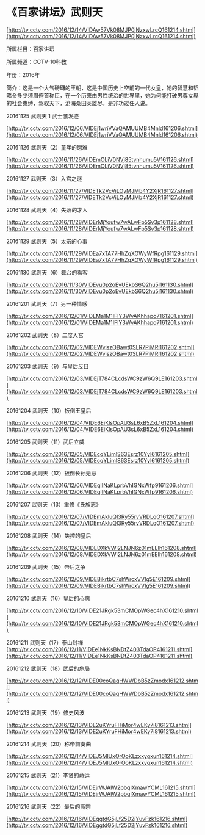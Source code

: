 # 《百家讲坛》武则天

[http://tv.cctv.com/2016/12/14/VIDAw57Vk08MJP0jNzxwLrcQ161214.shtml](http://tv.cctv.com/2016/12/14/VIDAw57Vk08MJP0jNzxwLrcQ161214.shtml)

所属栏目：百家讲坛

所属频道：CCTV-10科教

年份：2016年

简介：这是一个大气磅礴的王朝，这是中国历史上空前的一代女皇，她的智慧和韬略令多少须眉俯首称臣，在一个历来由男性统治的世界里，她为何能打破男尊女卑的社会束缚，驾驭天下，沧海桑田英雄尽，是非功过任人说。

20161125 武则天 1 武士彟发迹

[http://tv.cctv.com/2016/12/06/VIDEj1wriVVaQAMUUMB4Mnld161206.shtml](http://tv.cctv.com/2016/12/06/VIDEj1wriVVaQAMUUMB4Mnld161206.shtml)

20161126 武则天（2）童年的磨难

[http://tv.cctv.com/2016/11/26/VIDEmOLiV0NVj85tvnhumu5V161126.shtml](http://tv.cctv.com/2016/11/26/VIDEmOLiV0NVj85tvnhumu5V161126.shtml)

20161127 武则天（3）入宫之谜

[http://tv.cctv.com/2016/11/27/VIDETk2VcViLOyMJMb4Y2XjR161127.shtml](http://tv.cctv.com/2016/11/27/VIDETk2VcViLOyMJMb4Y2XjR161127.shtml)

20161128 武则天（4）失落的才人

[http://tv.cctv.com/2016/11/28/VIDErMjYoufw7wALwFp5Sv3p161128.shtml](http://tv.cctv.com/2016/11/28/VIDErMjYoufw7wALwFp5Sv3p161128.shtml)

20161129 武则天（5）太宗的心事

[http://tv.cctv.com/2016/11/29/VIDEa7xTA77HhZqXOWyWfRpg161129.shtml](http://tv.cctv.com/2016/11/29/VIDEa7xTA77HhZqXOWyWfRpg161129.shtml)

20161130 武则天（6）舞台的看客

[http://tv.cctv.com/2016/11/30/VIDEvu0p2oEvUEkbS6Q2hu5I161130.shtml](http://tv.cctv.com/2016/11/30/VIDEvu0p2oEvUEkbS6Q2hu5I161130.shtml)

20161201 武则天（7）另一种情感

[http://tv.cctv.com/2016/12/01/VIDEMa1M1IFlY3WvAKhhapo7161201.shtml](http://tv.cctv.com/2016/12/01/VIDEMa1M1IFlY3WvAKhhapo7161201.shtml)

20161202 武则天（8）二度入宫

[http://tv.cctv.com/2016/12/02/VIDEWviszOBawt0SLR7PiMRi161202.shtml](http://tv.cctv.com/2016/12/02/VIDEWviszOBawt0SLR7PiMRi161202.shtml)

20161203 武则天（9）与皇后反目

[http://tv.cctv.com/2016/12/03/VIDEjT784CLcdsWC9zW6Q9LE161203.shtml](http://tv.cctv.com/2016/12/03/VIDEjT784CLcdsWC9zW6Q9LE161203.shtml)

20161204 武则天（10）扳倒王皇后

[http://tv.cctv.com/2016/12/04/VIDE6EiKIsOpAU3sL6xB5ZxL161204.shtml](http://tv.cctv.com/2016/12/04/VIDE6EiKIsOpAU3sL6xB5ZxL161204.shtml)

20161205 武则天（11）武后立威

[http://tv.cctv.com/2016/12/05/VIDEcqYLimlS63Esrz10Yyl6161205.shtml](http://tv.cctv.com/2016/12/05/VIDEcqYLimlS63Esrz10Yyl6161205.shtml)

20161206 武则天（12）扳倒长孙无忌

[http://tv.cctv.com/2016/12/06/VIDEqIINaKLprbVhIGNxWfp9161206.shtml](http://tv.cctv.com/2016/12/06/VIDEqIINaKLprbVhIGNxWfp9161206.shtml)

20161207 武则天（13）重修《氏族志》

[http://tv.cctv.com/2016/12/07/VIDEmAkluQI3Ry55rvVRDLqO161207.shtml](http://tv.cctv.com/2016/12/07/VIDEmAkluQI3Ry55rvVRDLqO161207.shtml)

20161208 武则天（14）失控的皇后

[http://tv.cctv.com/2016/12/08/VIDEDXkVWl2LNJN6z01mEEIh161208.shtml](http://tv.cctv.com/2016/12/08/VIDEDXkVWl2LNJN6z01mEEIh161208.shtml)

20161209 武则天（15）帝后之争

[http://tv.cctv.com/2016/12/09/VIDEBikrtbC7shWrcxVVIg5E161209.shtml](http://tv.cctv.com/2016/12/09/VIDEBikrtbC7shWrcxVVIg5E161209.shtml)

20161210 武则天（16）皇后的心病

[http://tv.cctv.com/2016/12/10/VIDE21JRgk53mCMOpWGec4hX161210.shtml](http://tv.cctv.com/2016/12/10/VIDE21JRgk53mCMOpWGec4hX161210.shtml)

20161211 武则天（17）泰山封禅
[http://tv.cctv.com/2016/12/11/VIDEe1NkKsBNDtZ403TdaOP4161211.shtml](http://tv.cctv.com/2016/12/11/VIDEe1NkKsBNDtZ403TdaOP4161211.shtml)

20161212 武则天（18）武后的危局

[http://tv.cctv.com/2016/12/12/VIDE00coQaqHWWDbB5zZmodx161212.shtml](http://tv.cctv.com/2016/12/12/VIDE00coQaqHWWDbB5zZmodx161212.shtml)

20161213 武则天（19）修史风波

[http://tv.cctv.com/2016/12/13/VIDE2uKYruFHiMor4wEKy7i8161213.shtml](http://tv.cctv.com/2016/12/13/VIDE2uKYruFHiMor4wEKy7i8161213.shtml)

20161214 武则天（20）称帝前奏曲

[http://tv.cctv.com/2016/12/14/VIDEJ5MlUxOrOoKLzxxyqxun161214.shtml](http://tv.cctv.com/2016/12/14/VIDEJ5MlUxOrOoKLzxxyqxun161214.shtml)

20161215 武则天（21）李贤的命运

[http://tv.cctv.com/2016/12/15/VIDEjrWJAlW2pbqIXmawYCML161215.shtml](http://tv.cctv.com/2016/12/15/VIDEjrWJAlW2pbqIXmawYCML161215.shtml)

20161216 武则天（22）最后的高宗

[http://tv.cctv.com/2016/12/16/VIDEggtdG5jLf25D2jYuvFzk161216.shtml](http://tv.cctv.com/2016/12/16/VIDEggtdG5jLf25D2jYuvFzk161216.shtml)
